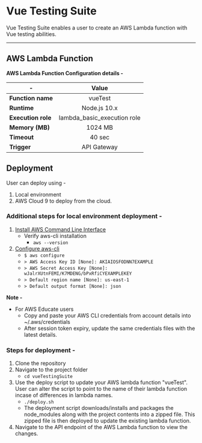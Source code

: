 # Vue Testing Suite

Vue Testing Suite enables a user to create an AWS Lambda function with Vue testing abilities. 

***

## AWS Lambda Function
**AWS Lambda Function Configuration details -** 

| -                 | Value                       |
| ------------------|:---------------------------:|
| **Function name** | vueTest                     |
| **Runtime**       | Node.js 10.x                |
| **Execution role**| lambda_basic_execution role |
| **Memory (MB)**   | 1024 MB                     |
| **Timeout**       | 40 sec                      |
| **Trigger**       | API Gateway                 |

## Deployment
User can deploy using - 
1. Local environment 
2. AWS Cloud 9 to deploy from the cloud.

### Additional steps for local environment deployment -
1. [Install AWS Command Line Interface](https://docs.aws.amazon.com/cli/latest/userguide/cli-chap-install.html)
   - Verify aws-cli installation 
     - `aws --version`
2. [Configure aws-cli](https://docs.aws.amazon.com/cli/latest/userguide/cli-chap-configure.html)
   - `$ aws configure`
   - `> AWS Access Key ID [None]: AKIAIOSFODNN7EXAMPLE`
   - `> AWS Secret Access Key [None]: wJalrXUtnFEMI/K7MDENG/bPxRfiCYEXAMPLEKEY`
   - `> Default region name [None]: us-east-1`
   - `> Default output format [None]: json`

**Note -** 
- For AWS Educate users
   - Copy and paste your AWS CLI credentials from account details into ~/.aws/credentials
   - After session token expiry, update the same credentials files with the latest details.

### Steps for deployment -
1. Clone the repository
2. Navigate to the project folder
   - `cd vueTestingSuite`
3. Use the deploy script to update your AWS lambda function "vueTest". User can alter the script to point to the name of their lambda function incase of differences in lambda names.
   - `./deploy.sh`
   - The deployment script downloads/installs and packages the node_modules along with the project contents into a zipped file. This zipped file is then deployed to update the existing lambda function.
4. Navigate to the API endpoint of the AWS Lambda function to view the changes.
